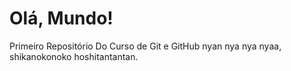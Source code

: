 # Olá, Mundo!
 Primeiro Repositório Do Curso de Git e GitHub
 nyan nya nya nyaa, shikanokonoko hoshitantantan.
